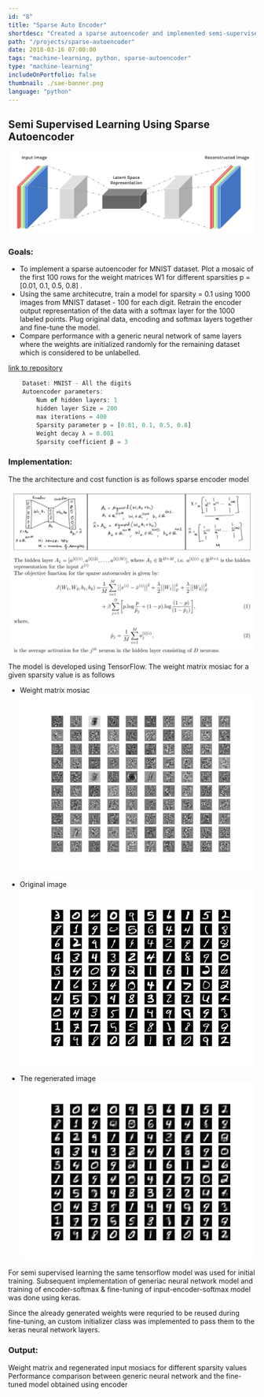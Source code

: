 ```yaml
---
id: "8"
title: "Sparse Auto Encoder"
shortdesc: "Created a sparse autoencoder and implemented semi-supervised learning with MNIST data."
path: "/projects/sparse-autoencoder"
date: 2018-03-16 07:00:00
tags: "machine-learning, python, sparse-autoencoder"
type: "machine-learning"
includeOnPortfolio: false
thumbnail: ./sae-banner.png
language: "python"
---
```


## Semi Supervised Learning Using Sparse Autoencoder

![](sae-1.png)

### Goals:

- To implement a sparse autoencoder for MNIST dataset. Plot a mosaic of the first 100 rows for the weight matrices W1 for different sparsities p = [0.01, 0.1, 0.5, 0.8] .
- Using the same architecutre, train a model for sparsity = 0.1 using 1000 images from MNIST dataset - 100 for each digit. Retrain the encoder output representation of the data with a softmax layer for the 1000 labeled points. Plug original data, encoding and softmax layers together and fine-tune the model.
- Compare performance with a generic neural network of same layers where the weights are initialized randomly for the remaining dataset which is considered to be unlabelled.

[link to repository](https://github.com/AchyuthaBharadwaj/Machine-Learning/tree/master/Sparse%20Auto%20Encoder)

```javascript
    Dataset: MNIST - All the digits
    Autoencoder parameters:
        Num of hidden layers: 1
        hidden layer Size = 200
        max iterations = 400
        Sparsity parameter p = [0.01, 0.1, 0.5, 0.8]
        Weight decay λ = 0.001
        Sparsity coefficient β = 3
```

### Implementation:

The the architecture and cost function is as follows
sparse encoder model

![](./sae-details.JPG)

The model is developed using TensorFlow. The weight matrix mosiac for a given sparsity value is as follows

- Weight matrix mosiac
  ![](./sae-weights.png)

- Original image
  ![](./sae-original.png)

- The regenerated image
  ![](./sae-generated.PNG)

For semi supervised learning the same tensorflow model was used for initial training. Subsequent implementation of generiac neural network model and training of encoder-softmax & fine-tuning of input-encoder-softmax model was done using keras.

Since the already generated weights were requried to be reused during fine-tuning, an custom initializer class was implemented to pass them to the keras neural network layers.

### Output:

Weight matrix and regenerated input mosiacs for different sparsity values Performance comparison between generic neural network and the fine-tuned model obtained using encoder

